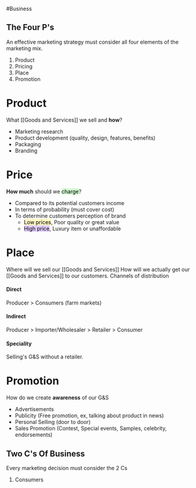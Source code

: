 #Business 

## The Four P's
An effective marketing strategy must consider all four elements of the marketing mix.

1. Product
2. Pricing
3. Place
4. Promotion


# Product
What [[Goods and Services]] we sell and **how**?
- Marketing research
- Product development (quality, design, features, benefits)
- Packaging
- Branding

# Price
**How much** should we <mark style="background: #BBFABBA6;">charge</mark>?
- Compared to its potential customers income
- In terms of probability (must cover cost)
- To determine customers perception of brand
	- <mark style="background: #FFF3A3A6;">Low prices</mark>, Poor quality or great value
	- <mark style="background: #D2B3FFA6;">High price</mark>, Luxury item or unaffordable

# Place
Where will we sell our [[Goods and Services]]
How will we actually get our [[Goods and Services]] to our customers.
Channels of distribution
#### Direct
 Producer > Consumers (farm markets)
#### Indirect
Producer > Importer/Wholesaler > Retailer > Consumer
#### Speciality
Selling's G&S without a retailer.
# Promotion
How do we create **awareness** of our G&S
- Advertisements
- Publicity (Free promotion, ex, talking about product in news)
- Personal Selling (door to door)
- Sales Promotion (Contest, Special events, Samples, celebrity, endorsements)


## Two C's Of Business
Every marketing decision must consider the 2 Cs

1. Consumers

